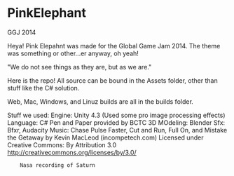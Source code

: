 PinkElephant
============

GGJ 2014

Heya! Pink Elepahnt was made for the Global Game Jam 2014. The theme was something or other...er anyway, oh yeah!

"We do not see things as they are, but as we are."

Here is the repo!  All source can be bound in the Assets folder, other than stuff like the C# solution.

Web, Mac, Windows, and Linuz builds are all in the builds folder.

Stuff we used:
Engine: Unity 4.3 (Used some pro image processing effects)
Language: C#
Pen and Paper provided by BCTC
3D MOdeling: Blender
Sfx: Bfxr, Audacity
Music: Chase Pulse Faster, Cut and Run, Full On, and Mistake the Getaway by Kevin MacLeod (incompetech.com) 
        Licensed under Creative Commons: By Attribution 3.0
        http://creativecommons.org/licenses/by/3.0/
        
        Nasa recording of Saturn
